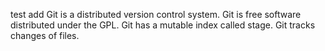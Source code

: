 test add
Git is a distributed version control system.
Git is free software distributed under the GPL.
Git has a mutable index called stage.
Git tracks changes of files.